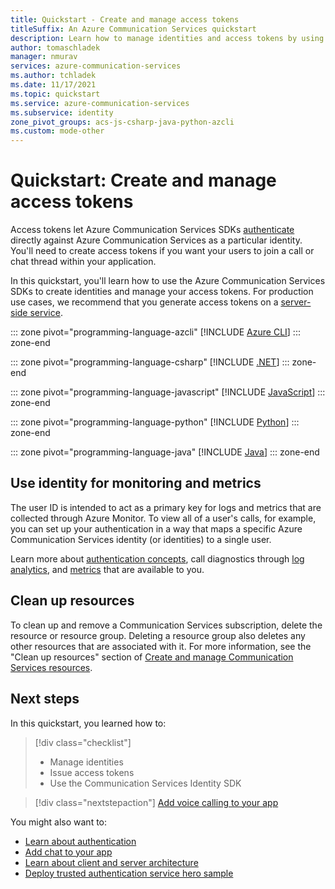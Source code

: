 ```yaml
---
title: Quickstart - Create and manage access tokens
titleSuffix: An Azure Communication Services quickstart
description: Learn how to manage identities and access tokens by using the Azure Communication Services Identity SDK.
author: tomaschladek
manager: nmurav
services: azure-communication-services
ms.author: tchladek
ms.date: 11/17/2021
ms.topic: quickstart
ms.service: azure-communication-services
ms.subservice: identity
zone_pivot_groups: acs-js-csharp-java-python-azcli
ms.custom: mode-other
---
```


# Quickstart: Create and manage access tokens

Access tokens let Azure Communication Services SDKs [authenticate](../concepts/authentication.md) directly against Azure Communication Services as a particular identity. You'll need to create access tokens if you want your users to join a call or chat thread within your application. 

In this quickstart, you'll learn how to use the Azure Communication Services SDKs to create identities and manage your access tokens. For production use cases, we recommend that you generate access tokens on a [server-side service](../concepts/client-and-server-architecture.md).

::: zone pivot="programming-language-azcli"
[!INCLUDE [Azure CLI](./includes/access-tokens/access-token-azcli.md)]
::: zone-end

::: zone pivot="programming-language-csharp"
[!INCLUDE [.NET](./includes/access-tokens/access-token-net.md)]
::: zone-end

::: zone pivot="programming-language-javascript"
[!INCLUDE [JavaScript](./includes/access-tokens/access-token-js.md)]
::: zone-end

::: zone pivot="programming-language-python"
[!INCLUDE [Python](./includes/access-tokens/access-token-python.md)]
::: zone-end

::: zone pivot="programming-language-java"
[!INCLUDE [Java](./includes/access-tokens/access-token-java.md)]
::: zone-end

## Use identity for monitoring and metrics

The user ID is intended to act as a primary key for logs and metrics that are collected through Azure Monitor. To view all of a user's calls, for example, you can set up your authentication in a way that maps a specific Azure Communication Services identity (or identities) to a single user. 

Learn more about [authentication concepts](../concepts/authentication.md), call diagnostics through [log analytics](../concepts/analytics/log-analytics.md), and [metrics](../concepts/metrics.md) that are available to you.

## Clean up resources

To clean up and remove a Communication Services subscription, delete the resource or resource group. Deleting a resource group also deletes any other resources that are associated with it. For more information, see the "Clean up resources" section of [Create and manage Communication Services resources](./create-communication-resource.md#clean-up-resources).

## Next steps

In this quickstart, you learned how to:

> [!div class="checklist"]
> * Manage identities
> * Issue access tokens
> * Use the Communication Services Identity SDK


> [!div class="nextstepaction"]
> [Add voice calling to your app](./voice-video-calling/getting-started-with-calling.md)

You might also want to:

 - [Learn about authentication](../concepts/authentication.md)
 - [Add chat to your app](./chat/get-started.md)
 - [Learn about client and server architecture](../concepts/client-and-server-architecture.md)
 - [Deploy trusted authentication service hero sample](../samples/trusted-auth-sample.md)
